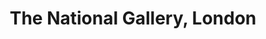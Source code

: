 ---
facebook: https://facebook.com/thenationalgallery
instagram: https://instagram.com/nationalgallery
logohandle: nationalgalleryorguk
sort: nationalgallery
title: The National Gallery, London
twitter: https://x.com/nationalgallery
website: https://www.nationalgallery.org.uk/
youtube: https://youtube.com/user/nationalgalleryuk
---